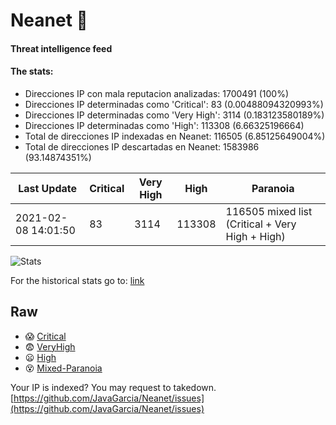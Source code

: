 # Neanet :hocho:
#### Threat intelligence feed
#### The stats:

- Direcciones IP con mala reputacion analizadas: 1700491 (100%)
- Direcciones IP determinadas como 'Critical':  83 (0.00488094320993%)
- Direcciones IP determinadas como 'Very High':  3114 (0.183123580189%)
- Direcciones IP determinadas como 'High':  113308 (6.66325196664)
- Total de direcciones IP indexadas en Neanet:  116505 (6.85125649004%)
- Total de direcciones IP descartadas en Neanet:  1583986 (93.14874351%)

| Last Update | Critical | Very High | High | Paranoia |
| --- | --- | --- | --- | --- |
| 2021-02-08 14:01:50 | 83 | 3114 | 113308 | 116505 mixed list (Critical + Very High + High)|

![Stats](https://docs.google.com/spreadsheets/d/e/2PACX-1vSnaNMIXVabIpDJjufMlzH7poXnshF3mgd8Is1g9ytUEzVsP5my4Trn8f-xkoLLQ38xpL3HtmUexLo6/pubchart?oid=501124687&format=image)

For the historical stats go to: [link](/stats.csv)
## Raw
- :scream: [Critical](https://raw.githubusercontent.com/JavaGarcia/Neanet/master/blacklists/neanet_critical.txt)
- :fearful: [VeryHigh](https://raw.githubusercontent.com/JavaGarcia/Neanet/master/blacklists/neanet_veryHigh.txtt)
- :frowning: [High](https://raw.githubusercontent.com/JavaGarcia/Neanet/master/blacklists/neanet_high.txt)
- :dizzy_face: [Mixed-Paranoia](https://raw.githubusercontent.com/JavaGarcia/Neanet/master/blacklists/neanet_all.txt)


Your IP is indexed? You may request to takedown. [https://github.com/JavaGarcia/Neanet/issues](https://github.com/JavaGarcia/Neanet/issues)




















































































































































































































































































































































































































































































































































































































































































































































































































































































































































































































































































































































































































































































































































































































































































































































































































































































































































































































































































































































































































































































































































































































































































































































































































































































































































































































































































































































































































































































































































































































































































































































































































































































































































































































































































































































































































































































































































































































































































































































































































































































































































































































